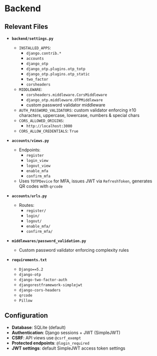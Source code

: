 # Backend

## Relevant Files

- **`backend/settings.py`**  
  - `INSTALLED_APPS`:  
    - `django.contrib.*`  
    - `accounts`  
    - `django_otp`  
    - `django_otp.plugins.otp_totp`  
    - `django_otp.plugins.otp_static`  
    - `two_factor`  
    - `corsheaders`  
  - `MIDDLEWARE`:  
    - `corsheaders.middleware.CorsMiddleware`  
    - `django_otp.middleware.OTPMiddleware`  
    - custom password validator middleware  
  - `AUTH_PASSWORD_VALIDATORS`: custom validator enforcing ≥10 characters, uppercase, lowercase, numbers & special chars  
  - `CORS_ALLOWED_ORIGINS`:  
    - `http://localhost:3000`  
  - `CORS_ALLOW_CREDENTIALS`: `True`

- **`accounts/views.py`**  
  - Endpoints:  
    - `register`  
    - `login_view`  
    - `logout_view`  
    - `enable_mfa`  
    - `confirm_mfa`  
  - Uses `TOTPDevice` for MFA, issues JWT via `RefreshToken`, generates QR codes with `qrcode`

- **`accounts/urls.py`**  
  - Routes:  
    - `register/`  
    - `login/`  
    - `logout/`  
    - `enable_mfa/`  
    - `confirm_mfa/`

- **`middlewares/password_validation.py`**  
  - Custom password validator enforcing complexity rules

- **`requirements.txt`**  
  - `Django==5.2`  
  - `django-otp`  
  - `django-two-factor-auth`  
  - `djangorestframework-simplejwt`  
  - `django-cors-headers`  
  - `qrcode`  
  - `Pillow`

## Configuration

- **Database**: SQLite (default)  
- **Authentication**: Django sessions + JWT (SimpleJWT)  
- **CSRF**: API views use `@csrf_exempt`  
- **Protected endpoints**: `@login_required`  
- **JWT settings**: default SimpleJWT access token settings  


